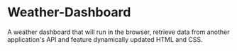 # Weather-Dashboard
A weather dashboard that will run in the browser, retrieve data from another application's API and feature dynamically updated HTML and CSS.

